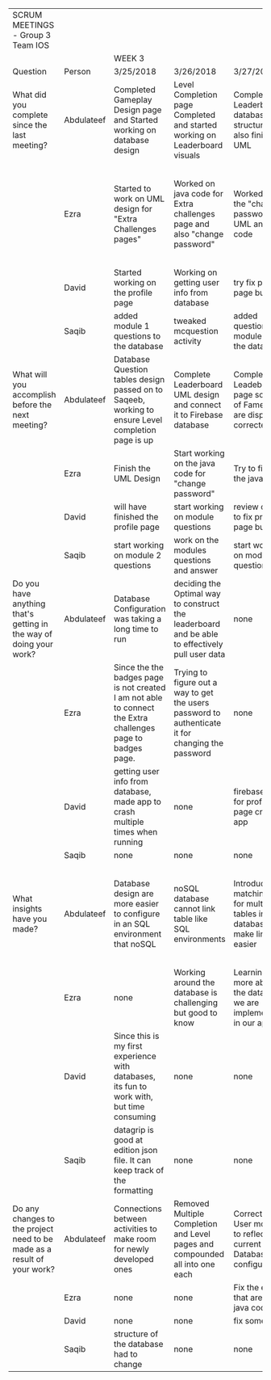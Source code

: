|                                                                         |            |                                                                                                              |                                                                                                   |                                                                                        |                                                                                                                          |                                                                                                 | 
|-------------------------------------------------------------------------|------------|--------------------------------------------------------------------------------------------------------------|---------------------------------------------------------------------------------------------------|----------------------------------------------------------------------------------------|--------------------------------------------------------------------------------------------------------------------------|-------------------------------------------------------------------------------------------------| 
| SCRUM MEETINGS - Group 3 Team IOS                                       |            |                                                                                                              |                                                                                                   |                                                                                        |                                                                                                                          |                                                                                                 | 
|                                                                         |            | WEEK 3                                                                                                       |                                                                                                   |                                                                                        |                                                                                                                          |                                                                                                 | 
| Question                                                                | Person     | 3/25/2018                                                                                                    | 3/26/2018                                                                                         | 3/27/2018                                                                              | 3/28/2019                                                                                                                | 3/29/2019                                                                                       | 
| What did you complete since the last meeting?                           | Abdulateef | Completed Gameplay Design page and Started working on database design                                        | Level Completion page Completed and started working on Leaderboard visuals                        | Completed Leaderboards database structure and also finished UML                        | Completed Database Configuration to display Questions according to level and modules                                     | Added Lettercase configuration to app                                                           | 
|                                                                         | Ezra       | Started to work on UML design for "Extra Challenges pages"                                                   | Worked on java code for Extra challenges page and also "change password"                          | Worked on the "change password' UML and java code                                      | Still working on the java code trying to get authentification from users previous password to confirm to change password | Finished the UML and also added features to "change password"                                   | 
|                                                                         | David      | Started working on the profile page                                                                          | Working on getting user info from database                                                        | try fix profile page bug                                                               | finished a huge chunk of the profile page                                                                                | added scroll view to tutorial pages                                                             | 
|                                                                         | Saqib      | added module 1 questions to the database                                                                     | tweaked mcquestion activity                                                                       | added questions for module 3 to the database                                           | finished working on all of themodules questions                                                                          | testing the app with espresso                                                                   | 
| What will you accomplish before the next meeting?                       | Abdulateef | Database Question tables design passed on to Saqeeb, working to ensure Level completion page is up           | Complete Leaderboard UML design and connect it to Firebase database                               | Complete Leadeboard page so Hall of Fame Data are displayed corrected                  | Complete Lettercase config of App                                                                                        | Setup ranking System and connect to Database                                                    | 
|                                                                         | Ezra       | Finish the UML Design                                                                                        | Start working on the java code for "change password"                                              | Try to finish the java code                                                            | Will try to finish the UML and the java code                                                                             | Finish the java code for "change password"                                                      | 
|                                                                         | David      | will have finished the profile page                                                                          | start working on module questions                                                                 | review code to fix profile page bug                                                    | add scroll view to tutorial pages                                                                                        | summarize tutorial pages                                                                        | 
|                                                                         | Saqib      | start working on module 2 questions                                                                          | work on the modules questions and answer                                                          | start working on module 4 questions                                                    | working on testing with espresso                                                                                         | continue on testing                                                                             | 
| Do you have anything that's getting in the way of doing your work?      | Abdulateef | Database Configuration was taking a long time to run                                                         | deciding the Optimal way to construct the leaderboard and be able to effectively pull user data   | none                                                                                   | Nothing                                                                                                                  | Android Studio bundles keep failing for data transfer between activities                        | 
|                                                                         | Ezra       | Since the the badges page is not created I am not able to connect the Extra challenges page to badges page.  | Trying to figure out a way to get the users password to authenticate it for changing the password | none                                                                                   | Trying to figure out how to get authentification from users password to change there password                            | none                                                                                            | 
|                                                                         | David      | getting user info from database, made app to crash multiple times when running                               | none                                                                                              | firebase auth, for profile page crashing app                                           | its a lot of work typing up the tutorial pages                                                                           | none                                                                                            | 
|                                                                         | Saqib      | none                                                                                                         | none                                                                                              | none                                                                                   | none                                                                                                                     | none                                                                                            | 
| What insights have you made?                                            | Abdulateef | Database design are more easier to configure in an SQL environment that noSQL                                | noSQL database cannot link table like SQL environments                                            | Introducing a matching key for multiple tables in a database will make linking easier  | Introducing a matching key for multiple tables in a database will make linking easier                                    | Android Studio bundles Can be configured differently to select and transfer certain file types  | 
|                                                                         | Ezra       | none                                                                                                         | Working around the database is challenging but good to know                                       | Learning more about the databse we are implementing in our app                         | Understanding authentification from the user connecting to database                                                      | none                                                                                            | 
|                                                                         | David      | Since this is my first experience with databases, its fun to work with, but time consuming                   | none                                                                                              | none                                                                                   | learned how to use fragments, but going with a scroll view for this project                                              | none                                                                                            | 
|                                                                         | Saqib      | datagrip is good at edition json file. It can keep track of the formatting                                   | none                                                                                              | none                                                                                   | none                                                                                                                     | none                                                                                            | 
| Do any changes to the project need to be made as a result of your work? | Abdulateef | Connections between activities to make room for newly developed ones                                         | Removed Multiple Completion and Level pages and compounded all into one each                      | Corrected User models to reflect current Database configurations                       | Added conditions to Previously existing functions to support changes                                                     | Will be modifying Awards database to fit Ranking System                                         | 
|                                                                         | Ezra       | none                                                                                                         | none                                                                                              | Fix the errors that are in my java code                                                | none                                                                                                                     | none                                                                                            | 
|                                                                         | David      | none                                                                                                         | none                                                                                              | fix some bugs                                                                          | none                                                                                                                     | none                                                                                            | 
|                                                                         | Saqib      | structure of the database had to change                                                                      | none                                                                                              | none                                                                                   | none                                                                                                                     | none                                                                                            | 
